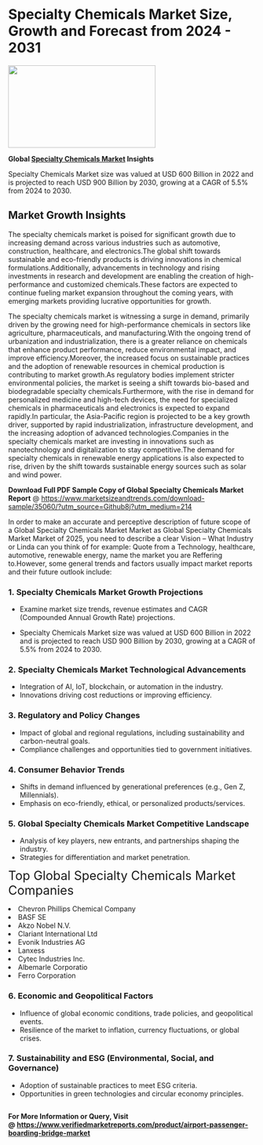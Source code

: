<H1>Specialty Chemicals Market Size, Growth and Forecast from 2024 - 2031</H1><img class="aligncenter size-medium wp-image-584254" src="https://thirdeyenews.in/wp-content/uploads/2024/09/Global-Market-Research-300x168.jpeg" alt="" width="300" height="168" /><p><strong>Global&nbsp;<a href="https://www.marketsizeandtrends.com/download-sample/35060/?utm_source=Github8j?utm_medium=214">Specialty Chemicals Market</a> Insights</strong></p><p>Specialty Chemicals Market size was valued at USD 600 Billion in 2022 and is projected to reach USD 900 Billion by 2030, growing at a CAGR of 5.5% from 2024 to 2030.</p><p><h2>Market Growth Insights</h2> <p>The specialty chemicals market is poised for significant growth due to increasing demand across various industries such as automotive, construction, healthcare, and electronics.The global shift towards sustainable and eco-friendly products is driving innovations in chemical formulations.Additionally, advancements in technology and rising investments in research and development are enabling the creation of high-performance and customized chemicals.These factors are expected to continue fueling market expansion throughout the coming years, with emerging markets providing lucrative opportunities for growth.</p> <p>The specialty chemicals market is witnessing a surge in demand, primarily driven by the growing need for high-performance chemicals in sectors like agriculture, pharmaceuticals, and manufacturing.With the ongoing trend of urbanization and industrialization, there is a greater reliance on chemicals that enhance product performance, reduce environmental impact, and improve efficiency.Moreover, the increased focus on sustainable practices and the adoption of renewable resources in chemical production is contributing to market growth.As regulatory bodies implement stricter environmental policies, the market is seeing a shift towards bio-based and biodegradable specialty chemicals.Furthermore, with the rise in demand for personalized medicine and high-tech devices, the need for specialized chemicals in pharmaceuticals and electronics is expected to expand rapidly.In particular, the Asia-Pacific region is projected to be a key growth driver, supported by rapid industrialization, infrastructure development, and the increasing adoption of advanced technologies.Companies in the specialty chemicals market are investing in innovations such as nanotechnology and digitalization to stay competitive.The demand for specialty chemicals in renewable energy applications is also expected to rise, driven by the shift towards sustainable energy sources such as solar and wind power.<p><span class=""><strong>Download Full PDF Sample Copy of Global Specialty Chemicals Market Report</strong> @ <a href="https://www.marketsizeandtrends.com/download-sample/35060/?utm_source=Github8j?utm_medium=214" target="_blank">https://www.marketsizeandtrends.com/download-sample/35060/?utm_source=Github8j?utm_medium=214</a></span></p><p>In order to make an accurate and perceptive description of future scope of a Global&nbsp;Specialty Chemicals Market Market as Global&nbsp;Specialty Chemicals Market Market of 2025, you need to describe a clear Vision &ndash; What Industry or Linda can you think of for example: Quote from a Technology, healthcare, automotive, renewable energy, name the market you are Reffering to.However, some general trends and factors usually impact market reports and their future outlook include:</p><h3>1.&nbsp;<strong>Specialty Chemicals Market Growth Projections</strong></h3><ul><li>Examine market size trends, revenue estimates and CAGR (Compounded Annual Growth Rate) projections.</li><li><p>Specialty Chemicals Market size was valued at USD 600 Billion in 2022 and is projected to reach USD 900 Billion by 2030, growing at a CAGR of 5.5% from 2024 to 2030.</p></li></ul><h3>2.&nbsp;<strong>Specialty Chemicals Market Technological Advancements</strong></h3><ul><li>Integration of AI, IoT, blockchain, or automation in the industry.</li><li>Innovations driving cost reductions or improving efficiency.</li></ul><h3>3.&nbsp;<strong>Regulatory and Policy Changes</strong></h3><ul><li>Impact of global and regional regulations, including sustainability and carbon-neutral goals.</li><li>Compliance challenges and opportunities tied to government initiatives.</li></ul><h3>4.&nbsp;<strong>Consumer Behavior Trends</strong></h3><ul><li>Shifts in demand influenced by generational preferences (e.g., Gen Z, Millennials).</li><li>Emphasis on eco-friendly, ethical, or personalized products/services.</li></ul><h3>5.&nbsp;<strong>Global Specialty Chemicals Market Competitive Landscape</strong></h3><ul><li>Analysis of key players, new entrants, and partnerships shaping the industry.</li><li>Strategies for differentiation and market penetration.</li></ul><p data-pm-slice="1 1 []"><span style="color: inherit; font-family: inherit; font-size: 25px;">Top Global Specialty Chemicals Market Companies</span></p><div class="" data-test-id=""><p><li>Chevron Phillips Chemical Company</li><li> BASF SE</li><li> Akzo Nobel N.V.</li><li> Clariant International Ltd</li><li> Evonik Industries AG</li><li> Lanxess</li><li> Cytec Industries Inc.</li><li> Albemarle Corporatio</li><li> Ferro Corporation</li></p></div><h3>6.&nbsp;<strong>Economic and Geopolitical Factors</strong></h3><ul><li>Influence of global economic conditions, trade policies, and geopolitical events.</li><li>Resilience of the market to inflation, currency fluctuations, or global crises.</li></ul><h3>7.&nbsp;<strong>Sustainability and ESG (Environmental, Social, and Governance)</strong></h3><ul><li>Adoption of sustainable practices to meet ESG criteria.</li><li>Opportunities in green technologies and circular economy principles.</li></ul><h2><strong style="font-size: 14px;">For More Information or Query, Visit @&nbsp;</strong><a style="background-color: #ffffff; font-size: 14px;" href="https://www.marketsizeandtrends.com/report/specialty-chemicals-market/" target="_blank">https://www.verifiedmarketreports.com/product/airport-passenger-boarding-bridge-market</a></h2>